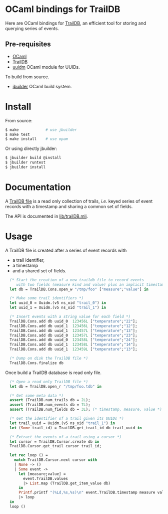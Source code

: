# OCaml bindings for TrailDB

Here are OCaml bindings for [TrailDB](http://traildb.io/),
an efficient tool for storing and querying series of events.

Pre-requisites
--------------
* [OCaml](http://caml.inria.fr/)
* [TrailDB](https://github.com/traildb/traildb) 
* [uuidm](https://opam.ocaml.org/packages/uuidm/) OCaml module for UUIDs.

To build from source.
* [jbuilder](https://opam.ocaml.org/packages/jbuilder/) OCaml build system.

# Install

From source:

```sh
$ make            # use jbuilder
$ make test
$ make install    # use opam
```

Or using directly jbuilder:

```sh
$ jbuilder build @install
$ jbuilder runtest
$ jbuilder install
```

# Documentation

A [TrailDB file](http://traildb.io/docs/technical_overview/)
is a read only collection of trails,
*i.e.* keyed series of event records with a timestamp
and sharing a common set of fields.

The API is documented in [lib/trailDB.mli](lib/trailDB.mli).

# Usage

A TrailDB file is created after a series of event records with
* a trail identifier,
* a timestamp
* and a shared set of fields.

```ocaml
  (* Start the creation of a new traildb file to record events
     with two fields (measure kind and value) plus an implicit timestamp *)
  let db = TrailDB.Cons.open_w "/tmp/foo" ["measure";"value"] in

  (* Make some trail identifiers *)
  let uuid_0 = Uuidm.(v5 ns_oid "trail_0") in
  let uuid_1 = Uuidm.(v5 ns_oid "trail_1") in

  (* Insert events with a string value for each field *)
  TrailDB.Cons.add db uuid_0  123456L ["temperature";"22"];
  TrailDB.Cons.add db uuid_1  123456L ["temperature";"12"];
  TrailDB.Cons.add db uuid_1  123457L ["temperature";"13"];
  TrailDB.Cons.add db uuid_0  123457L ["temperature";"23"];
  TrailDB.Cons.add db uuid_0  123458L ["temperature";"24"];
  TrailDB.Cons.add db uuid_1  123458L ["temperature";"14"];
  TrailDB.Cons.add db uuid_1  123459L ["temperature";"13"];

  (* Dump on disk the TrailDB file *)
  TrailDB.Cons.finalize db
```

Once build a TrailDB database is read only file.

```ocaml
  (* Open a read only TrailDB file *)
  let db = TrailDB.open_r "/tmp/foo.tdb" in

  (* Get some meta data *)
  assert (TrailDB.num_trails db = 2L);
  assert (TrailDB.num_events db = 7L);
  assert (TrailDB.num_fields db = 3L); (* timestamp, measure, value *)

  (* Get the identifier of a trail given its UUIDs *)
  let trail_uuid = Uuidm.(v5 ns_oid "trail_1") in
  let (Some trail_id) = TrailDB.get_trail_id db trail_uuid in

  (* Extract the events of a trail using a cursor *)
  let cursor = TrailDB.Cursor.create db in
  TrailDB.Cursor.get_trail cursor trail_id;

  let rec loop () =
    match TrailDB.Cursor.next cursor with
    | None -> ()
    | Some event ->
      let [measure;value] =
        event.TrailDB.values
        |> List.map (TrailDB.get_item_value db)
      in
      Printf.printf "(%Ld,%s,%s)\n" event.TrailDB.timestamp measure value
      |> loop
  in
  loop ()
```
